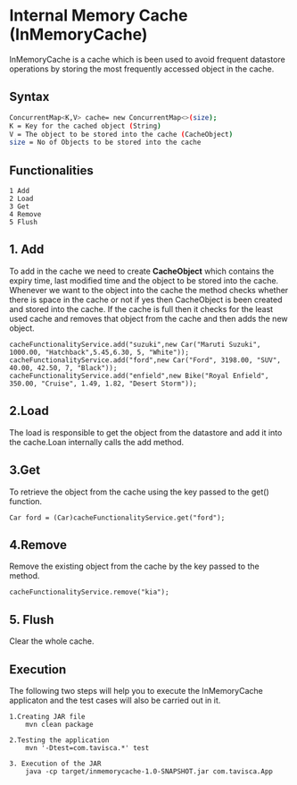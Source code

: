 # Internal Memory Cache (InMemoryCache)

InMemoryCache is a cache which is been used to avoid frequent datastore operations by storing the most frequently accessed object in the cache.
## Syntax

```bash
ConcurrentMap<K,V> cache= new ConcurrentMap<>(size);
K = Key for the cached object (String)
V = The object to be stored into the cache (CacheObject)
size = No of Objects to be stored into the cache
```

## Functionalities

```
1 Add
2 Load
3 Get
4 Remove
5 Flush
```

## 1. Add
 To add in the cache we need to create <b>CacheObject</b> which contains the expiry time, last modified time and the object to be stored into the cache. Whenever we want to the object into the cache the method checks whether there is space in the cache or not if yes then CacheObject is been created and stored into the cache. If the cache is full then it checks for the least used cache and removes that object from the cache and then adds the new object.
 
```
cacheFunctionalityService.add("suzuki",new Car("Maruti Suzuki", 1000.00, "Hatchback",5.45,6.30, 5, "White"));
cacheFunctionalityService.add("ford",new Car("Ford", 3198.00, "SUV", 40.00, 42.50, 7, "Black"));
cacheFunctionalityService.add("enfield",new Bike("Royal Enfield", 350.00, "Cruise", 1.49, 1.82, "Desert Storm"));
```
## 2.Load
The load is responsible to get the object from the datastore and add it into the cache.Loan internally calls the add method.

## 3.Get
To retrieve the object from the cache using the key passed to the get() function.

```
Car ford = (Car)cacheFunctionalityService.get("ford");
```
## 4.Remove
Remove the existing object from the cache by the key passed to the method.

```
cacheFunctionalityService.remove("kia");
```
## 5. Flush
Clear the whole cache.

## Execution
The following two steps will help you to execute the InMemoryCache applicaton and the test cases will also be carried out in it.

```
1.Creating JAR file
	mvn clean package
	
2.Testing the application
	mvn '-Dtest=com.tavisca.*' test
		
3. Execution of the JAR
	java -cp target/inmemorycache-1.0-SNAPSHOT.jar com.tavisca.App
```